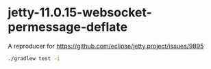 # jetty-11.0.15-websocket-permessage-deflate

A reproducer for https://github.com/eclipse/jetty.project/issues/9895

```bash
./gradlew test -i
```
